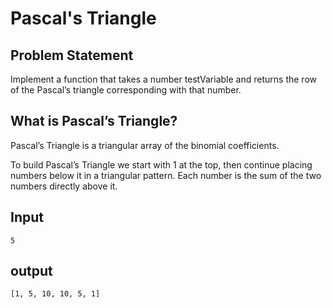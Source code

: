 # Pascal's Triangle

## Problem Statement
Implement a function that takes a number testVariable and returns the row of the Pascal’s triangle corresponding with that number.


## What is Pascal’s Triangle?
Pascal’s Triangle is a triangular array of the binomial coefficients.

To build Pascal’s Triangle we start with 1 at the top, then continue placing numbers below it in a triangular pattern. Each number is the sum of the two numbers directly above it.

## Input
```
5
```

## output
```
[1, 5, 10, 10, 5, 1]
```